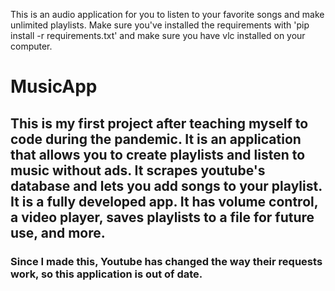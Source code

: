 This is an audio application for you to listen to your favorite songs and make unlimited playlists. Make sure you've installed the requirements with 'pip install -r requirements.txt' and make sure you have vlc installed on your computer.

# MusicApp

## This is my first project after teaching myself to code during the pandemic. It is an application that allows you to create playlists and listen to music without ads. It scrapes youtube's database and lets you add songs to your playlist. It is a fully developed app. It has volume control, a video player, saves playlists to a file for future use, and more.

### Since I made this, Youtube has changed the way their requests work, so this application is out of date.

